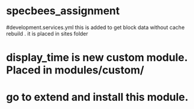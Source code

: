 # specbees_assignment
#development.services.yml this is added to get block data without cache rebuild . it is placed in sites folder
# display_time is new custom module. Placed in modules/custom/
# go to extend and install this module.
